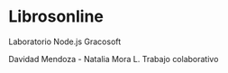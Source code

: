# Librosonline
Laboratorio Node.js Gracosoft

Davidad Mendoza - Natalia Mora L.
Trabajo colaborativo
